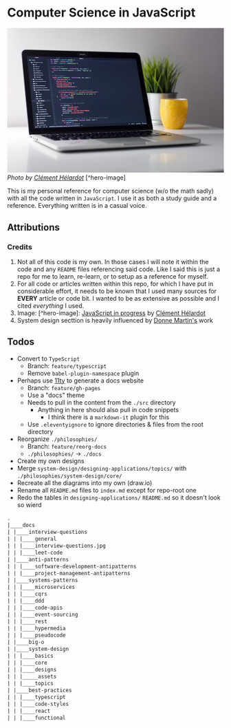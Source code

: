 # Computer Science in JavaScript
![Macbook with code on it](./docs/hero-image.jpg) <br />
*Photo by [Clément Hélardot](https://unsplash.com/@clemhlrdt)* [^hero-image]

This is my personal reference for computer science (w/o the math sadly) with all the code written in `JavaScript`. I use it as both a study guide and a reference. Everything written is in a casual voice.

## Attributions
### Credits
1. Not all of this code is my own. In those cases I will note it within the code and any `README` files referencing said code. Like I said this is just a repo for me to learn, re-learn, or to setup as a reference for myself.
1. For all code or articles written within this repo, for which I have put in considerable effort, it needs to be known that I used many sources for **EVERY** article or code bit. I wanted to be as extensive as possible and I cited *everything* I used.
1. Image: [^hero-image]: [JavaScript in progress](https://unsplash.com/photos/95YRwf6CNw8) by [Clément Hélardot](https://unsplash.com/@clemhlrdt)
1. System design secttion is heavily influenced by [Donne Martin's](https://github.com/donnemartin/system-design-primer) work

## Todos
- Convert to `TypeScript`
  - Branch: `feature/typescript`
  - Remove `babel-plugin-namespace` plugin
- Perhaps use [11ty](https://www.11ty.dev/docs/) to generate a docs website
  - Branch: `feature/gh-pages`
  - Use a "docs" theme
  - Needs to pull in the content from the `./src` directory
    - Anything in here should also pull in code snippets
      - I think there is a `markdown-it` plugin for this
  - Use `.eleventyignore` to ignore directories & files from the root directory
- Reorganize `./philosophies/`
  - Branch: `feature/reorg-docs`
  - `./philosophies/` → `./docs`
- Create my own designs
- Merge `system-design/designing-applications/topics/` with `./philosophies/system-design/core/`
- Recreate all the diagrams into my own (draw.io)
- Rename all `README.md` files to `index.md` except for repo-root one
- Redo the tables in `designing-applications/` `README.md` so it doesn't look so wierd


```
.
|____docs
| |____interview-questions
| | |____general
| | |____interview-questions.jpg
| | |____leet-code
| |____anti-patterns
| | |____software-development-antipatterns
| | |____project-management-antipatterns
| |____systems-patterns
| | |____microservices
| | |____cqrs
| | |____ddd
| | |____code-apis
| | |____event-sourcing
| | |____rest
| | |____hypermedia
| | |____pseudocode
| |____big-o
| |____system-design
| | |____basics
| | |____core
| | |____designs
| | |_____assets
| | |____topics
| |____best-practices
| | |____typescript
| | |____code-styles
| | |____react
| | |____functional
```

